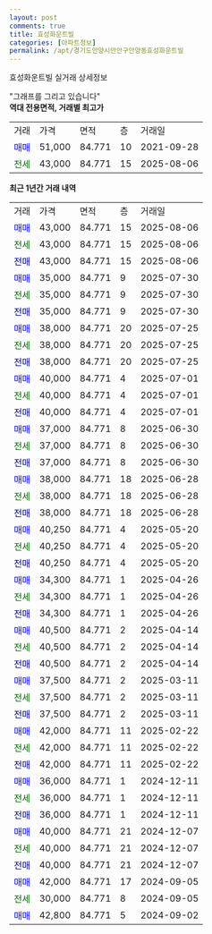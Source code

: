 ```yaml
---
layout: post
comments: true
title: 효성화운트빌
categories: [아파트정보]
permalink: /apt/경기도안양시만안구안양동효성화운트빌
---
```


효성화운트빌 실거래 상세정보

<script type="text/javascript">
  google.charts.load('current', {'packages':['line', 'corechart']});
  google.charts.setOnLoadCallback(drawChart);

  function drawChart() {
    var data = new google.visualization.DataTable();
    data.addColumn('date', '거래일');
    data.addColumn('number', "매매");
    data.addColumn('number', "전세");
    data.addColumn('number', "전매");

    data.addRows([[new Date(Date.parse("2025-08-06")), 43000, null, null], [new Date(Date.parse("2025-08-06")), null, 43000, null], [new Date(Date.parse("2025-08-06")), null, null, 43000], [new Date(Date.parse("2025-07-30")), 35000, null, null], [new Date(Date.parse("2025-07-30")), null, 35000, null], [new Date(Date.parse("2025-07-30")), null, null, 35000], [new Date(Date.parse("2025-07-25")), 38000, null, null], [new Date(Date.parse("2025-07-25")), null, 38000, null], [new Date(Date.parse("2025-07-25")), null, null, 38000], [new Date(Date.parse("2025-07-01")), 40000, null, null], [new Date(Date.parse("2025-07-01")), null, 40000, null], [new Date(Date.parse("2025-07-01")), null, null, 40000], [new Date(Date.parse("2025-06-30")), 37000, null, null], [new Date(Date.parse("2025-06-30")), null, 37000, null], [new Date(Date.parse("2025-06-30")), null, null, 37000], [new Date(Date.parse("2025-06-28")), 38000, null, null], [new Date(Date.parse("2025-06-28")), null, 38000, null], [new Date(Date.parse("2025-06-28")), null, null, 38000], [new Date(Date.parse("2025-05-20")), 40250, null, null], [new Date(Date.parse("2025-05-20")), null, 40250, null], [new Date(Date.parse("2025-05-20")), null, null, 40250], [new Date(Date.parse("2025-04-26")), 34300, null, null], [new Date(Date.parse("2025-04-26")), null, 34300, null], [new Date(Date.parse("2025-04-26")), null, null, 34300], [new Date(Date.parse("2025-04-14")), 40500, null, null], [new Date(Date.parse("2025-04-14")), null, 40500, null], [new Date(Date.parse("2025-04-14")), null, null, 40500], [new Date(Date.parse("2025-03-11")), 37500, null, null], [new Date(Date.parse("2025-03-11")), null, 37500, null], [new Date(Date.parse("2025-03-11")), null, null, 37500], [new Date(Date.parse("2025-02-22")), 42000, null, null], [new Date(Date.parse("2025-02-22")), null, 42000, null], [new Date(Date.parse("2025-02-22")), null, null, 42000], [new Date(Date.parse("2024-12-11")), 36000, null, null], [new Date(Date.parse("2024-12-11")), null, 36000, null], [new Date(Date.parse("2024-12-11")), null, null, 36000], [new Date(Date.parse("2024-12-07")), 40000, null, null], [new Date(Date.parse("2024-12-07")), null, 40000, null], [new Date(Date.parse("2024-12-07")), null, null, 40000], [new Date(Date.parse("2024-09-05")), 42000, null, null], [new Date(Date.parse("2024-09-05")), null, 30000, null], [new Date(Date.parse("2024-09-02")), 42800, null, null]]);

    var options = {
      hAxis: {
        format: 'yyyy/MM/dd'
      },    
      lineWidth: 0,
      pointsVisible: true,    
      title: '최근 1년간 유형별 실거래가 분포',
      legend: { position: 'bottom' }
    };

    var formatter = new google.visualization.NumberFormat({pattern:'###,###'} );
    formatter.format(data, 1);
    formatter.format(data, 2);
    
    setTimeout(function() {
        var chart = new google.visualization.LineChart(document.getElementById('columnchart_material'));
        chart.draw(data, (options));
        document.getElementById('loading').style.display = 'none';
    }, 200);
  }
</script>


<div id="loading" style="z-index:20; display: block; margin-left: 0px">"그래프를 그리고 있습니다"</div>
<div id="columnchart_material" style="width: 95%; margin-left: 0px; display: block"></div>
<!-- contents start -->
<b>역대 전용면적, 거래별 최고가</b>
<table class="sortable">
    <tr>
      <td>거래</td>
      <td>가격</td>
      <td>면적</td>
      <td>층</td>
      <td>거래일</td>
    </tr>
        <tr>
          <td><a style="color: blue">매매</a></td>
          <td>51,000</td>
          <td>84.771</td>
          <td>10</td>
          <td>2021-09-28</td>
        </tr>        
        <tr>
              <td><a style="color: darkgreen">전세</a></td>
              <td>43,000</td>
              <td>84.771</td>
              <td>15</td>
              <td>2025-08-06</td>
            </tr>        
    
</table>

<b>최근 1년간 거래 내역</b>

<table class="sortable">
    <tr>
      <td>거래</td>
      <td>가격</td>
      <td>면적</td>
      <td>층</td>
      <td>거래일</td>
    </tr>
    <tr>
      <td><a style="color: blue">매매</a></td>
      <td>43,000</td>
      <td>84.771</td>
      <td>15</td>
      <td>2025-08-06</td>
    </tr>          <tr>
      <td><a style="color: darkgreen">전세</a></td>
      <td>43,000</td>
      <td>84.771</td>
      <td>15</td>
      <td>2025-08-06</td>
    </tr>          <tr>
      <td><a style="color: darkblue">전매</a></td>
      <td>43,000</td>
      <td>84.771</td>
      <td>15</td>
      <td>2025-08-06</td>
    </tr>          <tr>
      <td><a style="color: blue">매매</a></td>
      <td>35,000</td>
      <td>84.771</td>
      <td>9</td>
      <td>2025-07-30</td>
    </tr>          <tr>
      <td><a style="color: darkgreen">전세</a></td>
      <td>35,000</td>
      <td>84.771</td>
      <td>9</td>
      <td>2025-07-30</td>
    </tr>          <tr>
      <td><a style="color: darkblue">전매</a></td>
      <td>35,000</td>
      <td>84.771</td>
      <td>9</td>
      <td>2025-07-30</td>
    </tr>          <tr>
      <td><a style="color: blue">매매</a></td>
      <td>38,000</td>
      <td>84.771</td>
      <td>20</td>
      <td>2025-07-25</td>
    </tr>          <tr>
      <td><a style="color: darkgreen">전세</a></td>
      <td>38,000</td>
      <td>84.771</td>
      <td>20</td>
      <td>2025-07-25</td>
    </tr>          <tr>
      <td><a style="color: darkblue">전매</a></td>
      <td>38,000</td>
      <td>84.771</td>
      <td>20</td>
      <td>2025-07-25</td>
    </tr>          <tr>
      <td><a style="color: blue">매매</a></td>
      <td>40,000</td>
      <td>84.771</td>
      <td>4</td>
      <td>2025-07-01</td>
    </tr>          <tr>
      <td><a style="color: darkgreen">전세</a></td>
      <td>40,000</td>
      <td>84.771</td>
      <td>4</td>
      <td>2025-07-01</td>
    </tr>          <tr>
      <td><a style="color: darkblue">전매</a></td>
      <td>40,000</td>
      <td>84.771</td>
      <td>4</td>
      <td>2025-07-01</td>
    </tr>          <tr>
      <td><a style="color: blue">매매</a></td>
      <td>37,000</td>
      <td>84.771</td>
      <td>8</td>
      <td>2025-06-30</td>
    </tr>          <tr>
      <td><a style="color: darkgreen">전세</a></td>
      <td>37,000</td>
      <td>84.771</td>
      <td>8</td>
      <td>2025-06-30</td>
    </tr>          <tr>
      <td><a style="color: darkblue">전매</a></td>
      <td>37,000</td>
      <td>84.771</td>
      <td>8</td>
      <td>2025-06-30</td>
    </tr>          <tr>
      <td><a style="color: blue">매매</a></td>
      <td>38,000</td>
      <td>84.771</td>
      <td>18</td>
      <td>2025-06-28</td>
    </tr>          <tr>
      <td><a style="color: darkgreen">전세</a></td>
      <td>38,000</td>
      <td>84.771</td>
      <td>18</td>
      <td>2025-06-28</td>
    </tr>          <tr>
      <td><a style="color: darkblue">전매</a></td>
      <td>38,000</td>
      <td>84.771</td>
      <td>18</td>
      <td>2025-06-28</td>
    </tr>          <tr>
      <td><a style="color: blue">매매</a></td>
      <td>40,250</td>
      <td>84.771</td>
      <td>4</td>
      <td>2025-05-20</td>
    </tr>          <tr>
      <td><a style="color: darkgreen">전세</a></td>
      <td>40,250</td>
      <td>84.771</td>
      <td>4</td>
      <td>2025-05-20</td>
    </tr>          <tr>
      <td><a style="color: darkblue">전매</a></td>
      <td>40,250</td>
      <td>84.771</td>
      <td>4</td>
      <td>2025-05-20</td>
    </tr>          <tr>
      <td><a style="color: blue">매매</a></td>
      <td>34,300</td>
      <td>84.771</td>
      <td>1</td>
      <td>2025-04-26</td>
    </tr>          <tr>
      <td><a style="color: darkgreen">전세</a></td>
      <td>34,300</td>
      <td>84.771</td>
      <td>1</td>
      <td>2025-04-26</td>
    </tr>          <tr>
      <td><a style="color: darkblue">전매</a></td>
      <td>34,300</td>
      <td>84.771</td>
      <td>1</td>
      <td>2025-04-26</td>
    </tr>          <tr>
      <td><a style="color: blue">매매</a></td>
      <td>40,500</td>
      <td>84.771</td>
      <td>2</td>
      <td>2025-04-14</td>
    </tr>          <tr>
      <td><a style="color: darkgreen">전세</a></td>
      <td>40,500</td>
      <td>84.771</td>
      <td>2</td>
      <td>2025-04-14</td>
    </tr>          <tr>
      <td><a style="color: darkblue">전매</a></td>
      <td>40,500</td>
      <td>84.771</td>
      <td>2</td>
      <td>2025-04-14</td>
    </tr>          <tr>
      <td><a style="color: blue">매매</a></td>
      <td>37,500</td>
      <td>84.771</td>
      <td>2</td>
      <td>2025-03-11</td>
    </tr>          <tr>
      <td><a style="color: darkgreen">전세</a></td>
      <td>37,500</td>
      <td>84.771</td>
      <td>2</td>
      <td>2025-03-11</td>
    </tr>          <tr>
      <td><a style="color: darkblue">전매</a></td>
      <td>37,500</td>
      <td>84.771</td>
      <td>2</td>
      <td>2025-03-11</td>
    </tr>          <tr>
      <td><a style="color: blue">매매</a></td>
      <td>42,000</td>
      <td>84.771</td>
      <td>11</td>
      <td>2025-02-22</td>
    </tr>          <tr>
      <td><a style="color: darkgreen">전세</a></td>
      <td>42,000</td>
      <td>84.771</td>
      <td>11</td>
      <td>2025-02-22</td>
    </tr>          <tr>
      <td><a style="color: darkblue">전매</a></td>
      <td>42,000</td>
      <td>84.771</td>
      <td>11</td>
      <td>2025-02-22</td>
    </tr>          <tr>
      <td><a style="color: blue">매매</a></td>
      <td>36,000</td>
      <td>84.771</td>
      <td>1</td>
      <td>2024-12-11</td>
    </tr>          <tr>
      <td><a style="color: darkgreen">전세</a></td>
      <td>36,000</td>
      <td>84.771</td>
      <td>1</td>
      <td>2024-12-11</td>
    </tr>          <tr>
      <td><a style="color: darkblue">전매</a></td>
      <td>36,000</td>
      <td>84.771</td>
      <td>1</td>
      <td>2024-12-11</td>
    </tr>          <tr>
      <td><a style="color: blue">매매</a></td>
      <td>40,000</td>
      <td>84.771</td>
      <td>21</td>
      <td>2024-12-07</td>
    </tr>          <tr>
      <td><a style="color: darkgreen">전세</a></td>
      <td>40,000</td>
      <td>84.771</td>
      <td>21</td>
      <td>2024-12-07</td>
    </tr>          <tr>
      <td><a style="color: darkblue">전매</a></td>
      <td>40,000</td>
      <td>84.771</td>
      <td>21</td>
      <td>2024-12-07</td>
    </tr>          <tr>
      <td><a style="color: blue">매매</a></td>
      <td>42,000</td>
      <td>84.771</td>
      <td>17</td>
      <td>2024-09-05</td>
    </tr>          <tr>
      <td><a style="color: darkgreen">전세</a></td>
      <td>30,000</td>
      <td>84.771</td>
      <td>8</td>
      <td>2024-09-05</td>
    </tr>          <tr>
      <td><a style="color: blue">매매</a></td>
      <td>42,800</td>
      <td>84.771</td>
      <td>5</td>
      <td>2024-09-02</td>
    </tr>      </table>
<!-- contents end -->    

